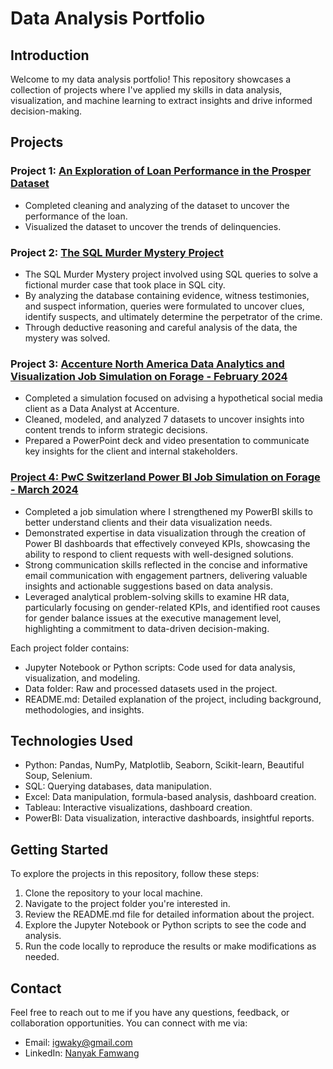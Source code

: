 
# Data Analysis Portfolio

## Introduction

Welcome to my data analysis portfolio! This repository showcases a collection of projects where I've applied my skills in data analysis, visualization, and machine learning to extract insights and drive informed decision-making.

## Projects

### Project 1: [An Exploration of Loan Performance in the Prosper Dataset](https://github.com/PonzhiAghan/Data_analytics_with_python/blob/ec2cbbcb41ae7f5112dd3fead6cc3c488563e1c3/Python_Project_Notebook.ipynb)

- Completed cleaning and analyzing of the dataset to uncover the performance of the loan.
- Visualized the dataset to uncover the trends of delinquencies.

### Project 2: [The SQL Murder Mystery Project](https://github.com/PonzhiAghan/SQL-Project/tree/main)

- The SQL Murder Mystery project involved using SQL queries to solve a fictional murder case that took place in SQL city. 
- By analyzing the database containing evidence, witness testimonies, and suspect information, queries were formulated to uncover clues, identify suspects, and ultimately determine the perpetrator of the crime.
- Through deductive reasoning and careful analysis of the data, the mystery was solved.

### Project 3: [Accenture North America Data Analytics and Visualization Job Simulation on Forage - February 2024](https://github.com/PonzhiAghan/Forage-Job-Simulation-Projects/tree/main/Accenture_Project)

- Completed a simulation focused on advising a hypothetical social media client as a Data Analyst at Accenture.
- Cleaned, modeled, and analyzed 7 datasets to uncover insights into content trends to inform strategic decisions.
- Prepared a PowerPoint deck and video presentation to communicate key insights for the client and internal stakeholders.


### [Project 4: PwC Switzerland Power BI Job Simulation on Forage - March 2024](https://github.com/PonzhiAghan/Forage-Job-Simulation-Projects/tree/main/PowerBI%20projects%20(PwC%20Switzerland))

- Completed a job simulation where I strengthened my PowerBI skills to better understand clients and their data visualization needs.
- Demonstrated expertise in data visualization through the creation of Power BI dashboards that effectively conveyed KPIs, showcasing the ability to respond to client requests with well-designed solutions.
- Strong communication skills reflected in the concise and informative email communication with engagement partners, delivering valuable insights and actionable suggestions based on data analysis.
- Leveraged analytical problem-solving skills to examine HR data, particularly focusing on gender-related KPIs, and identified root causes for gender balance issues at the executive management level, highlighting a commitment to data-driven decision-making.

Each project folder contains:

- Jupyter Notebook or Python scripts: Code used for data analysis, visualization, and modeling.
- Data folder: Raw and processed datasets used in the project.
- README.md: Detailed explanation of the project, including background, methodologies, and insights.

## Technologies Used

- Python: Pandas, NumPy, Matplotlib, Seaborn, Scikit-learn, Beautiful Soup, Selenium.
- SQL: Querying databases, data manipulation.
- Excel: Data manipulation, formula-based analysis, dashboard creation.
- Tableau: Interactive visualizations, dashboard creation.
- PowerBI: Data visualization, interactive dashboards, insightful reports.

## Getting Started

To explore the projects in this repository, follow these steps:

1. Clone the repository to your local machine.
2. Navigate to the project folder you're interested in.
3. Review the README.md file for detailed information about the project.
4. Explore the Jupyter Notebook or Python scripts to see the code and analysis.
5. Run the code locally to reproduce the results or make modifications as needed.

## Contact

Feel free to reach out to me if you have any questions, feedback, or collaboration opportunities. You can connect with me via:

- Email: igwaky@gmail.com
- LinkedIn: [Nanyak Famwang](https://www.linkedin.com/in/nanyak-famwang/)

